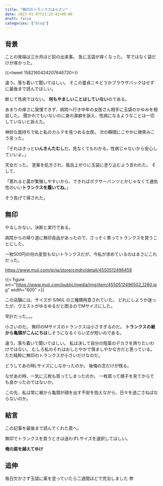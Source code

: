 ```yaml
---
title: "無印のトランクスは小さい"
date: 2023-01-07T21:23:41+09:00
draft: false
categories: ["blog"]
---
```


## 背景

ことの発端は三か月ほど前の出来事。
急に玉袋が痒くなった。
竿ではなく袋だけが痒かった。

{{<tweet 1582160424207646720>}}

違う。落ち着いて聞いてほしい。
そこの童貞ニキどうかブラウザバックはせずに最後まで読んでほしい。

断じて性病ではない。
**何もやましいことはしていない**のである。

あまりの痒さに我慢できず、病院へ行き中年の女医さん相手に玉袋のかゆみを相談した。
聞かれてもいないのに身の潔癖を訴え、性病になるようなことは一切していないと訴えた。

神妙な面持ちで私と私のカルテを見つめる女医。
次の瞬間にこやかに微笑みこう言った。

「それはきっと**いんきんたむし**だ。見なくてもわかる。性病じゃないから安心していいよ。」

天女だった。
塗薬を処方され、風呂上がりに玉袋に塗り込むよう言われた。
そして、

「蒸れると菌が繁殖しやすいから、できればボクサーパンツとかじゃなくて通気性のいい**トランクスを履いてね**。」

そう告げて帰された。

## 無印

やるしかない。決断と実行である。

病院からの帰り道に無印良品があったので、さっそく寄ってトランクスを買うことにした。

一枚500円の何の変哲もないトランクスだが、今私が求めているのはまさにこれだった。

<https://www.muji.com/jp/ja/store/cmdty/detail/4550512496458>

{{< figure src="https://www.muji.com/public/media/img/item/4550512496502_1260.jpg" width="600" >}}

この店舗には、サイズが S/M/L の三種類用意されていた。
どれにしようか迷ったが、ウエストがゆるゆるだと困るのでMサイズにした。

早計だった。。。

小さいのだ。
無印のMサイズのトランクスは小さすぎるのだ。
**トランクスの裾から亀頭がこんにちは**しそうになるぐらい丈が短いのである。

違う。落ち着いて聞いてほしい。
私は決して自分の陰茎のデカさを誇りたいわけではない。
むしろ私のそれはおしとやかで慎ましやかな方だと思っている。
ただ純粋に無印のトランクスが小さいだけなのだ。

どうしてあの時Lサイズにしなかったのか。
後悔の念だけが残る。

なぜあの時、一気に三枚も買ってしまったのか。
一枚買って様子を見てからでも良かったのではないか。

この先、私は常に裾から亀頭が顔を出す不安を抱えながら、日々を過ごさねばならないのか。

## 結言

この記事を最後まで読んでくれた君へ。

無印でトランクスを買うときは迷わずLサイズを選択してほしい。

**俺の屍を越えてゆけ**

## 追伸

毎日欠かさず玉袋に薬を塗っていたら二週間ほどで完治しました :sunglasses:
